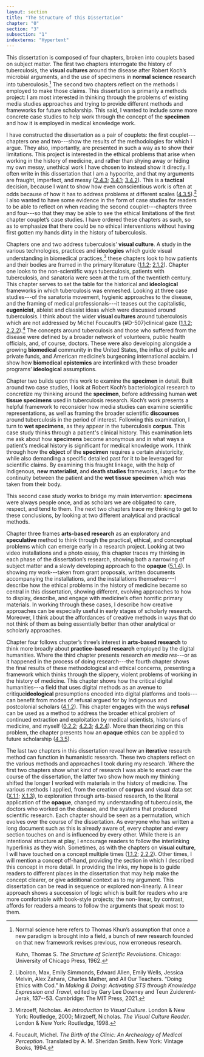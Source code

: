 ```yaml
---
layout: section
title: "The Structure of this Dissertation"
chapter: "0"
section: "3"
subsection: "1"
indexterms: "Hypertext"
---
```


This dissertation is composed of four chapters, broken into couplets based on subject matter. The first two chapters interrogate the history of tuberculosis, the <span data-tooltip aria-haspopup="true" class="has-tip" data-disable-hover="false" tabindex="1" data-title="Visual culture refers to an interdisciplinary field that looks at the social construction of vision."><b>visual cultures</b></span> around the disease after Robert Koch’s microbial arguments, and the use of specimens in <span data-tooltip aria-haspopup="true" class="has-tip" data-disable-hover="false" tabindex="1" data-title="Normal science describes the process of doing research after a new paradigm has been developed in a knowledge field. It does not create new scientific paradigms, but applies the new framework to different research objects and new arenas."><b>normal science</b></span> research into tuberculosis.[^fn1] The second two chapters reflect on the methods I employed to make those claims. This dissertation is primarily a methods project: I am most interested in thinking through the problems of existing media studies approaches and trying to provide different methods and frameworks for future scholarship. This said, I wanted to include some more concrete case studies to help work through the concept of the <span data-tooltip aria-haspopup="true" class="has-tip" data-disable-hover="false" tabindex="1" data-title="Specimen refers to any naturally occurring phenomenon that has been extracted from its original context and placed within a knowledge framework to understand and describe that phenomenon."><b>specimen</b></span> and how it is employed in medical knowledge work.

I have constructed the dissertation as a pair of couplets: the first couplet---chapters one and two---show the results of the methodologies for which I argue. They also, importantly, are presented in such a way as to show their limitations. This project is interested in the ethical problems that arise when working in the history of medicine, and rather than shying away or hiding my own messy, unethical work I have chosen to instead show it directly. I often write in this dissertation that I am a hypocrite, and that my arguments are fraught, imperfect, and messy (<a href="{{ site.baseurl }}/dissertation/2_4_3">2.4.3</a>; <a href="{{ site.baseurl }}/dissertation/3_4_1">3.4.1</a>; <a href="{{ site.baseurl }}/dissertation/3_4_2">3.4.2</a>). This is a <span data-tooltip aria-haspopup="true" class="has-tip" data-disable-hover="false" tabindex="1" data-title="The term tactics comes from the philosophy of Michel de Certeau, and refers to political action taken that has no impact on broader cultural and political struggles."><b>tactical</b></span> decision, because I want to show how even conscientious work is often at odds because of how it has to address problems at different scales (<a href="{{ site.baseurl }}/dissertation/4_3_5">4.3.5</a>).[^fn2] I also wanted to have some evidence in the form of case studies for readers to be able to reflect on when reading the second couplet---chapters three and four---so that they may be able to see the ethical limitations of the first chapter couplet’s case studies. I have ordered these chapters as such, so as to emphasize that there could be no ethical interventions without having first gotten my hands dirty in the history of tuberculosis.

Chapters one and two address tuberculosis’ <span data-tooltip aria-haspopup="true" class="has-tip" data-disable-hover="false" tabindex="1" data-title="Visual culture refers to an interdisciplinary field that looks at the social construction of vision."><b>visual culture</b></span>. A study in the various technologies, practices and <span data-tooltip aria-haspopup="true" class="has-tip" data-disable-hover="false" tabindex="1" data-title="Ideology refers to a generally agreed upon understanding of a phenomenon or cultural idea. Ideologies are like the air we breathe, in that they are pervasive and difficult to see without some framework to understand them."><b>ideologies</b></span> which guide visual understanding in biomedical practices,[^fn3] these chapters look to how patients and their bodies are framed in the primary literature (<a href="{{ site.baseurl }}/dissertation/1_1_2">1.1.2</a>; <a href="{{ site.baseurl }}/dissertation/2_1_2">2.1.2</a>). Chapter one looks to the non-scientific ways tuberculosis, patients with tuberculosis, and sanatoria were seen at the turn of the twentieth century. This chapter serves to set the table for the historical and <span data-tooltip aria-haspopup="true" class="has-tip" data-disable-hover="false" tabindex="1" data-title="Ideology refers to a generally agreed upon understanding of a phenomenon or cultural idea. Ideologies are like the air we breathe, in that they are pervasive and difficult to see without some framework to understand them."><b>ideological</b></span> frameworks in which tuberculosis was enmeshed. Looking at three case studies---of the sanatoria movement, hygienic approaches to the disease, and the framing of medical professionals---it teases out the capitalistic, <span data-tooltip aria-haspopup="true" class="has-tip" data-disable-hover="false" tabindex="1" data-title="Eugenics refers to a way of thinking that thinks that human society can bettered by selective reproduction. A deeply racist concept, eugenicists forwarded the procreation of white subjects while sterilizing, denying healthcare to, and outwardly killing populations thought to be of a danger to the social order."><b>eugenicist</b></span>, ableist and classist ideas which were discussed around tuberculosis. I think about the wider <span data-tooltip aria-haspopup="true" class="has-tip" data-disable-hover="false" tabindex="1" data-title="Visual culture refers to an interdisciplinary field that looks at the social construction of vision."><b>visual cultures</b></span> around tuberculosis which are not addressed by Michel Foucault’s {#D-507}clinical gaze</b></span> (<a href="{{ site.baseurl }}/dissertation/1_1_2">1.1.2</a>; <a href="{{ site.baseurl }}/dissertation/2_2_2">2.2.2</a>).[^fn4] The concepts around tuberculosis and those who suffered from the disease were defined by a broader network of volunteers, public health officials, and, of course, doctors. These were also developing alongside a growing <span data-tooltip aria-haspopup="true" class="has-tip" data-disable-hover="false" tabindex="1" data-title="Biomedicine is an approach to health that uses scientific approaches to evidence-based medicine, with an emphasis on generalized treatments with surgical and pharmaceutical methods. It combines knowledge from a range of scientific disciplines, like biology, chemistry, physiology, pathology, as part of its evidence-based and causal claims."><b>biomedical</b></span> community in the United States, the influx of public and private funds, and American medicine’s burgeoning international acclaim. I show how <span data-tooltip aria-haspopup="true" class="has-tip" data-disable-hover="false" tabindex="1" data-title="Biomedicine is an approach to health that uses scientific approaches to evidence-based medicine, with an emphasis on generalized treatments with surgical and pharmaceutical methods. It combines knowledge from a range of scientific disciplines, like biology, chemistry, physiology, pathology, as part of its evidence-based and causal claims."><b>biomedical</b></span> <span data-tooltip aria-haspopup="true" class="has-tip" data-disable-hover="false" tabindex="1" data-title="Epistemics is a philosophical term referring to the study of knowledge. I use it to talk about the entwined practices of scientific culture, its arguments, and its methodologies."><b>epistemics</b></span> are interlinked with these broader programs’ <span data-tooltip aria-haspopup="true" class="has-tip" data-disable-hover="false" tabindex="1" data-title="Ideology refers to a generally agreed upon understanding of a phenomenon or cultural idea. Ideologies are like the air we breathe, in that they are pervasive and difficult to see without some framework to understand them."><b>ideological</b></span> assumptions.

Chapter two builds upon this work to examine the <span data-tooltip aria-haspopup="true" class="has-tip" data-disable-hover="false" tabindex="1" data-title="Specimen refers to any naturally occurring phenomenon that has been extracted from its original context and placed within a knowledge framework to understand and describe that phenomenon."><b>specimen</b></span> in detail. Built around two case studies, I look at Robert Koch’s bacteriological research to concretize my thinking around the <span data-tooltip aria-haspopup="true" class="has-tip" data-disable-hover="false" tabindex="1" data-title="Specimen refers to any naturally occurring phenomenon that has been extracted from its original context and placed within a knowledge framework to understand and describe that phenomenon."><b>specimen</b></span>, before addressing human <span data-tooltip aria-haspopup="true" class="has-tip" data-disable-hover="false" tabindex="1" data-title="Wet specimens refer to living tissues preserved in fluid. Contemporary wet specimens are usually submerged in a formalin mixture, and older specimens from the eighteenth and nineteenth centuries were usually preserved in a spirit like rum or whiskey."><b>wet tissue specimens</b></span> used in tuberculosis research. Koch’s work presents a helpful framework to reconsider how media studies can examine scientific representations, as well as framing the broader scientific <span data-tooltip aria-haspopup="true" class="has-tip" data-disable-hover="false" tabindex="1" data-title="Discourse refers to a scholarly conversation which occurs in a field of knowledge production. I use it in a Foucauldian sense, to convey the agreed upon modes and objects of discussion which are taken for granted in a community or scholarly field."><b>discourses</b></span> around tuberculosis in the period of interest. Following this examination, I turn to <span data-tooltip aria-haspopup="true" class="has-tip" data-disable-hover="false" tabindex="1" data-title="Wet specimens refer to living tissues preserved in fluid. Contemporary wet specimens are usually submerged in a formalin mixture, and older specimens from the eighteenth and nineteenth centuries were usually preserved in a spirit like rum or whiskey."><b>wet specimens</b></span>, as they appear in the tuberculosis <span data-tooltip aria-haspopup="true" class="has-tip" data-disable-hover="false" tabindex="1" data-title="A corpus refers to a collection of texts used for computational analysis."><b>corpus</b></span>. This case study thinks through a patient's clinical history. This examination lets me ask about how <span data-tooltip aria-haspopup="true" class="has-tip" data-disable-hover="false" tabindex="1" data-title="Specimen refers to any naturally occurring phenomenon that has been extracted from its original context and placed within a knowledge framework to understand and describe that phenomenon."><b>specimens</b></span> become anonymous and in what ways a patient’s medical history is significant for medical knowledge work. I think through how the <span data-tooltip aria-haspopup="true" class="has-tip" data-disable-hover="false" tabindex="1" data-title="I use the term research object to refer to materials that have been divorced from the subject of their origin. Object, as I use it, carefully considers how human patients are denied their humanity through transformations that deem them as objects."><b>object</b></span> of the <span data-tooltip aria-haspopup="true" class="has-tip" data-disable-hover="false" tabindex="1" data-title="Specimen refers to any naturally occurring phenomenon that has been extracted from its original context and placed within a knowledge framework to understand and describe that phenomenon."><b>specimen</b></span> requires a certain ahistoricity, while also demanding a specific detailed past for it to be leveraged for scientific claims. By examining this fraught linkage, with the help of Indigenous, <span data-tooltip aria-haspopup="true" class="has-tip" data-disable-hover="false" tabindex="1" data-title="New materialism is an approach that examines how non-human agents--animals, plants, non-living objects--exert and influence the diegetic world."><b>new materialist</b></span>, and <span data-tooltip aria-haspopup="true" class="has-tip" data-disable-hover="false" tabindex="1" data-title="Death studies is an interdisciplinary field that thinks about how death informs and is informed by cultural practices. This research often looks to how people are treated in their dying and after their deaths."><b>death studies</b></span> frameworks, I argue for the continuity between the patient and the <span data-tooltip aria-haspopup="true" class="has-tip" data-disable-hover="false" tabindex="1" data-title="Wet specimens refer to living tissues preserved in fluid. Contemporary wet specimens are usually submerged in a formalin mixture, and older specimens from the eighteenth and nineteenth centuries were usually preserved in a spirit like rum or whiskey."><b>wet tissue specimen</b></span> which was taken from their body.

This second case study works to bridge my main intervention: <span data-tooltip aria-haspopup="true" class="has-tip" data-disable-hover="false" tabindex="1" data-title="Specimen refers to any naturally occurring phenomenon that has been extracted from its original context and placed within a knowledge framework to understand and describe that phenomenon."><b>specimens</b></span> were always people once, and as scholars we are obligated to care, respect, and tend to them. The next two chapters trace my thinking to get to these conclusions, by looking at two different analytical and practical methods.

Chapter three frames <span data-tooltip aria-haspopup="true" class="has-tip" data-disable-hover="false" tabindex="1" data-title="Arts-based methods refer to any research method that applies creative activity as a research method. This can include traditional arts like painting, sculpture, or dance, or more complex conceptual or multi-media approaches."><b>arts-based research</b></span> as an exploratory and <span data-tooltip aria-haspopup="true" class="has-tip" data-disable-hover="false" tabindex="1" data-title="The term speculative refers to a broader discussion in history in how to best address structural violence which produces gaps in the archive. Speculative history imagines what might have happened, or otherwise fill in the gap where these violences occurred."><b>speculative</b></span> method to think through the practical, ethical, and conceptual problems which can emerge early in a research project. Looking at two video installations and a photo essay, this chapter traces my thinking in each phase of the dissertation’s research, showing both a narrowing of subject matter and a slowly developing approach to the <span data-tooltip aria-haspopup="true" class="has-tip" data-disable-hover="false" tabindex="1" data-title="Opacity is a rights-based philosophical framework that assumes humans have a right to not be known in knowledge systems."><b>opaque</b></span> (<a href="{{ site.baseurl }}/dissertation/5_1_4">5.1.4</a>). In showing my work---taken from grant proposals, written documents accompanying the installations, and the installations themselves---I describe how the ethical problems in the history of medicine became so central in this dissertation, showing different, evolving approaches to how to display, describe, and engage with medicine’s often horrific primary materials. In working through these cases, I describe how creative approaches can be especially useful in early stages of scholarly research. Moreover, I think about the affordances of creative methods in ways that do not think of them as being essentially better than other analytical or scholarly approaches.

Chapter four follows chapter’s three’s interest in <span data-tooltip aria-haspopup="true" class="has-tip" data-disable-hover="false" tabindex="1" data-title="Arts-based methods refer to any research method that applies creative activity as a research method. This can include traditional arts like painting, sculpture, or dance, or more complex conceptual or multi-media approaches."><b>arts-based research</b></span> to think more broadly about <span data-tooltip aria-haspopup="true" class="has-tip" data-disable-hover="false" tabindex="1" data-title="Practice-based research refers to methodologies that entwine various non-lingual, non-theoretical approaches to answer research questions. Arts-based and design-based research both fit under the umbrella of practice-based research."><b>practice-based research</b></span> employed by the digital humanities. Where the third chapter presents research <i>en media res</i>---or as it happened in the process of doing research---the fourth chapter shows the final results of these methodological and ethical concerns, presenting a framework which thinks through the slippery, violent problems of working in the history of medicine. This chapter shows how the critical digital humanities---a field that uses digital methods as an avenue to critique<span data-tooltip aria-haspopup="true" class="has-tip" data-disable-hover="false" tabindex="1" data-title="Ideology refers to a generally agreed upon understanding of a phenomenon or cultural idea. Ideologies are like the air we breathe, in that they are pervasive and difficult to see without some framework to understand them."><b>ideological</b></span> presumptions encoded into digital platforms and tools---can benefit from modes of refusal argued for by Indigenous and postcolonial scholars (<a href="{{ site.baseurl }}/dissertation/4_1_2">4.1.2</a>). This chapter engages with the ways <span data-tooltip aria-haspopup="true" class="has-tip" data-disable-hover="false" tabindex="1" data-title="Ideology refers to a generally agreed upon understanding of a phenomenon or cultural idea. Ideologies are like the air we breathe, in that they are pervasive and difficult to see without some framework to understand them."><b>refusal</b></span> can be used as a method to address the broader ethical problem of continued extraction and exploitation by medical scientists, historians of medicine, and myself (<a href="{{ site.baseurl }}/dissertation/0_2_2">0.2.2</a>; <a href="{{ site.baseurl }}/dissertation/4_2_3">4.2.3</a>; <a href="{{ site.baseurl }}/dissertation/4_2_4">4.2.4</a>). More than theorizing on this problem, the chapter presents how an <span data-tooltip aria-haspopup="true" class="has-tip" data-disable-hover="false" tabindex="1" data-title="Opacity is a rights-based philosophical framework that assumes humans have a right to not be known in knowledge systems."><b>opaque</b></span> ethics can be applied to future scholarship (<a href="{{ site.baseurl }}/dissertation/4_3_5">4.3.5</a>).

The last two chapters in this dissertation reveal how an <span data-tooltip aria-haspopup="true" class="has-tip" data-disable-hover="false" tabindex="1" data-title="Iterative, here, refers to a process of learning in which completed projects are analyzed after their completion. This analysis allows for future projects to be more successful, and to address new, but related concepts."><b>iterative</b></span> research method can function in humanistic research. These two chapters reflect on the various methods and approaches I took during my research. Where the first two chapters show what kind of research I was able to enact over the course of the dissertation, the latter two show how much my thinking shifted the longer I worked with materials in the history of medicine. The various methods I applied, from the creation of <span data-tooltip aria-haspopup="true" class="has-tip" data-disable-hover="false" tabindex="1" data-title="A corpus refers to a collection of texts used for computational analysis."><b>corpus</b></span> and visual data set (<a href="{{ site.baseurl }}/dissertation/X_1_1">X.1.1</a>; <a href="{{ site.baseurl }}/dissertation/X_1_3">X.1.3</a>), to exploration through arts-based research, to the literal application of the <span data-tooltip aria-haspopup="true" class="has-tip" data-disable-hover="false" tabindex="1" data-title="Anti-essentialism refers to a philosophical position that refutes singular causes for phenomena. It is often used to disrupt biological determinism in medical contexts and arguments."><b>opaque</b></span>, changed my understanding of tuberculosis, the doctors who worked on the disease, and the systems that produced scientific research. Each chapter should be seen as a permutation, which evolves over the course of the dissertation.	As everyone who has written a long document such as this is already aware of, every chapter and every section touches on and is influenced by every other. While there is an intentional structure at play, I encourage readers to follow the interlinking hyperlinks as they wish. Sometimes, as with the chapters on <span data-tooltip aria-haspopup="true" class="has-tip" data-disable-hover="false" tabindex="1" data-title="Visual culture refers to an interdisciplinary field that looks at the social construction of vision."><b>visual culture</b></span>, I will have touched on a concept multiple times (<a href="{{ site.baseurl }}/dissertation/1_1_2">1.1.2</a>; <a href="{{ site.baseurl }}/dissertation/2_2_2">2.2.2</a>). Other times, I will mention a concept off-hand, providing the section in which I described this concept in more detail. In providing the links, my hope is to guide readers to different places in the dissertation that may help make the concept clearer, or give additional context as to my argument. This dissertation can be read in sequence or explored non-linearly. A linear approach shows a succession of logic which is built for readers who are more comfortable with book-style projects; the non-linear, by contrast, affords for readers a means to follow the arguments that speak most to them.

<div class="style-divider">
 	<div class="line"></div>
</div>

[^fn1]: Normal science here refers to Thomas Khun’s assumption that once a new paradigm is brought into a field, a bunch of new research founded on that new framework revises previous, now erroneous research.
	
	Kuhn, Thomas S. <i>The Structure of Scientific Revolutions</i>. Chicago: University of Chicago Press, 1962.

[^fn2]: Liboiron, Max, Emily Simmonds, Edward Allen, Emily Wells, Jessica Melvin, Alex Zahara, Charles Mather, and All Our Teachers. “Doing Ethics with Cod.” In <i>Making & Doing: Activating STS through Knowledge Expression and Travel</i>, edited by Gary Lee Downey and Teun Zuiderent-Jerak, 137--53. Cambridge: The MIT Press, 2021.

[^fn3]: Mirzoeff, Nicholas. <i>An Introduction to Visual Culture</i>. London & New York: Routledge, 2000; Mirzoeff, Nicholas. <i>The Visual Culture Reader</i>. London & New York: Routledge, 1998.

[^fn4]: Foucault, Michel. <i>The Birth of the Clinic: An Archeology of Medical Perception</i>. Translated by A. M. Sheridan Smith. New York: Vintage Books, 1994.